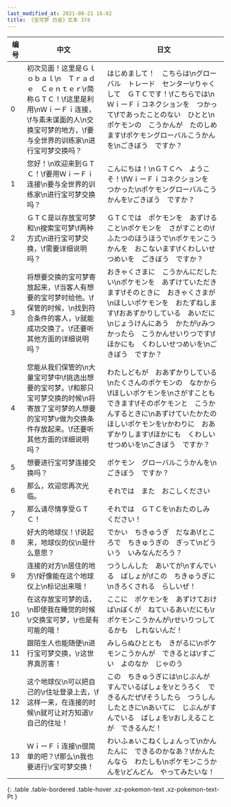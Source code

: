 ```yaml
---
last_modified_at: 2021-08-21 16:02
title: 《宝可梦 白金》文本 374
---
```

| 编号 | 中文 | 日文 |
| ---- | ---- | ---- |
| 0 | 初次见面！这里是Ｇｌｏｂａｌ\n　Ｔｒａｄｅ　Ｃｅｎｔｅｒ\r简称ＧＴＣ！\f这里是利用\nＷｉーＦｉ连接，\f与素未谋面的人\n交换宝可梦的地方，\f要与全世界的训练家\n进行宝可梦交换吗？ | はじめまして！　こちらは\nグローバル　トレード　センター\rりゃくして　ＧＴＣです！\fこちらでは\nＷｉーＦｉコネクションを　つかって\fであったことのない　ひとと\nポケモンの　こうかんが　たのしめます\fポケモングローバルこうかんを\nごきぼう　ですか？ |
| 1 | 您好！\n欢迎来到ＧＴＣ！\f要用ＷｉーＦｉ连接\n要与全世界的训练家\n进行宝可梦交换吗？ | こんにちは！\nＧＴＣへ　ようこそ！\fＷｉーＦｉコネクションを　つかった\nポケモングローバルこうかんを\rごきぼう　ですか？ |
| 2 | ＧＴＣ是以存放宝可梦和\n搜索宝可梦\f两种方式\n进行宝可梦交换，\f需要详细说明吗？ | ＧＴＣでは　ポケモンを　あずけること\nポケモンを　さがすことの\fふたつのほうほうで\nポケモンこうかんを　おこないます\fくわしいせつめいを　ごきぼう　ですか？ |
| 3 | 将想要交换的宝可梦寄放起来，\f当客人有想要的宝可梦时给他。\f保管的时候，\n找到符合条件的客人，\r就能成功交换了。\f还要听其他方面的详细说明吗？ | おきゃくさまに　こうかんにだしたい\nポケモンを　あずけていただきます\fそのときに　おきゃくさまが\nほしいポケモンを　おたずねします\fおあずかりしている　あいだに\nじょうけんにあう　かたが\rみつかったら　こうかんせいりつです\fほかにも　くわしいせつめいを\nごきぼう　ですか？ |
| 4 | 您能从我们保管的\n大量宝可梦中\f挑选出想要的宝可梦。\f和那只宝可梦交换的时候\n将寄放了宝可梦的人想要的宝可梦\r做为交换条件存放起来。\f还要听其他方面的详细说明吗？ | わたしどもが　おあずかりしている\nたくさんのポケモンの　なかから\fほしいポケモンを\nさがすことも　できます\fそのポケモンと　こうかんするときに\nあずけていたかたの　ほしいポケモンを\rかわりに　おあずかりします\fほかにも　くわしいせつめいを\nごきぼう　ですか？ |
| 5 | 想要进行宝可梦连接交换吗？ | ポケモン　グローバルこうかんを\nごきぼう　ですか？ |
| 6 | 那么，欢迎您再次光临。 | それでは　また　おこしください |
| 7 | 那么请尽情享受ＧＴＣ！ | それでは　ＧＴＣを\nおたのしみ　ください！ |
| 8 | 好大的地球仪！\f说起来，地球仪的仪\n是什么意思？ | でかい　ちきゅうぎ　だなあ\fところで　ちきゅうぎの　ぎって\nどういう　いみなんだろう？ |
| 9 | 连接的对方\n居住的地方\f好像能在这个地球仪上\n标记出来哦！ | つうしんした　あいてが\nすんでいる　ばしょが\fこの　ちきゅうぎに\nきろくされる　らしいぜ！ |
| 10 | 在这存放宝可梦的话，\n即使我在睡觉的时候\r交换宝可梦，\r也是有可能的哦！ | ここに　ポケモンを　あずけておけば\nぼくが　ねているあいだにも\rポケモンこうかんが\rせいりつしてるかも　しれないんだ！ |
| 11 | 跟陌生人也能随便\n进行宝可梦交换，\r这世界真厉害！ | みしらぬひととも　きがるに\nポケモンこうかんが　できるとは\rすごい　よのなか　じゃのう |
| 12 | 这个地球仪\n可以把自己的\r住址登录上去，\f这样一来，在连接的时候\n就可让对方知道\r自己的住址！ | この　ちきゅうぎには\nじぶんが　すんでいるばしょを\rとうろく　できるんだぜ\fそうしたら　つうしんしたときに\nあいてに　じぶんがすんでいる　ばしょを\rおしえることが　できるんだ！ |
| 13 | ＷｉーＦｉ连接\n很简单的吧？\f那么\n我也要进行\r宝可梦交换！ | わいふぁいこねくしょんって\nかんたんに　できるのかなあ？\fかんたんなら　わたしも\nポケモンこうかんを\rどんどん　やってみたいな！ |
{: .table .table-bordered .table-hover .xz-pokemon-text .xz-pokemon-text-Pt }